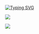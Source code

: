 [![Typing SVG](https://readme-typing-svg.herokuapp.com?color=%2336BCF7&lines=А+вот+немного+моей+статистике)](https://git.io/typing-svg)

![](https://github-profile-summary-cards.vercel.app/api/cards/profile-details?username=Neko1313&theme=solarized_dark)

![](https://github-profile-summary-cards.vercel.app/api/cards/repos-per-language?username=Neko1313&theme=solarized_dark)
